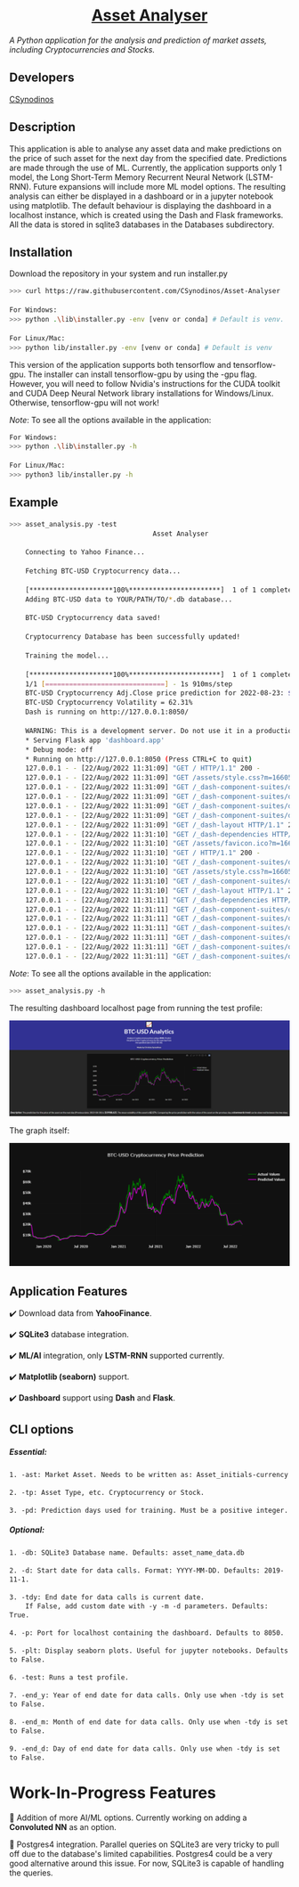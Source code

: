 <h1 align="center"; style='font-size:200%'>
<ins><strong>Asset Analyser</strong><ins>
</h1>

*A Python application for the analysis and prediction of market assets, including Cryptocurrencies and Stocks.*

## Developers
[CSynodinos](https://github.com/CSynodinos)

## Description
This application is able to analyse any asset data and make predictions on the price of such asset for the next day from the specified date. Predictions are made through the use of ML. Currently, the application supports only 1 model, the Long Short-Term Memory Recurrent Neural Network (LSTM-RNN). Future expansions will include more ML model options. The resulting analysis can either be displayed in a dashboard or in a jupyter notebook using matplotlib. The default behaviour is displaying the dashboard in a localhost instance, which is created using the Dash and Flask frameworks. All the data is stored in sqlite3 databases in the Databases subdirectory.

## Installation
Download the repository in your system and run installer.py
```bash
>>> curl https://raw.githubusercontent.com/CSynodinos/Asset-Analyser

For Windows:
>>> python .\lib\installer.py -env [venv or conda] # Default is venv.

For Linux/Mac:
>>> python lib/installer.py -env [venv or conda] # Default is venv
```

This version of the application supports both tensorflow and tensorflow-gpu. The installer can install tensorflow-gpu by using the -gpu flag. However, you will need to follow Nvidia's instructions for the CUDA toolkit and CUDA Deep Neural Network library installations for Windows/Linux. Otherwise, tensorflow-gpu will not work!

*Note*: To see all the options available in the application:

```bash
For Windows:
>>> python .\lib\installer.py -h

For Linux/Mac:
>>> python3 lib/installer.py -h
```

## Example
```bash
>>> asset_analysis.py -test
                                    Asset Analyser

    Connecting to Yahoo Finance...

    Fetching BTC-USD Cryptocurrency data...

    [*********************100%***********************]  1 of 1 completed
    Adding BTC-USD data to YOUR/PATH/TO/*.db database...

    BTC-USD Cryptocurrency data saved!

    Cryptocurrency Database has been successfully updated!

    Training the model...

    [*********************100%***********************]  1 of 1 completed
    1/1 [==============================] - 1s 910ms/step
    BTC-USD Cryptocurrency Adj.Close price prediction for 2022-08-23: $23380.16
    BTC-USD Cryptocurrency Volatility = 62.31%
    Dash is running on http://127.0.0.1:8050/

    WARNING: This is a development server. Do not use it in a production deployment. Use a production WSGI server instead.
    * Serving Flask app 'dashboard.app'
    * Debug mode: off
    * Running on http://127.0.0.1:8050 (Press CTRL+C to quit)
    127.0.0.1 - - [22/Aug/2022 11:31:09] "GET / HTTP/1.1" 200 -
    127.0.0.1 - - [22/Aug/2022 11:31:09] "GET /assets/style.css?m=1660504342.4959888 HTTP/1.1" 200 -
    127.0.0.1 - - [22/Aug/2022 11:31:09] "GET /_dash-component-suites/dash/deps/react-dom@16.v2_5_0m1659572569.14.0.min.js HTTP/1.1" 200 -
    127.0.0.1 - - [22/Aug/2022 11:31:09] "GET /_dash-component-suites/dash/deps/prop-types@15.v2_5_0m1659572569.8.1.min.js HTTP/1.1" 200 -
    127.0.0.1 - - [22/Aug/2022 11:31:09] "GET /_dash-component-suites/dash/deps/react@16.v2_5_0m1659572569.14.0.min.js HTTP/1.1" 200 -
    127.0.0.1 - - [22/Aug/2022 11:31:09] "GET /_dash-component-suites/dash/dash-renderer/build/dash_renderer.v2_5_0m1659572568.min.js HTTP/1.1" 200 -
    127.0.0.1 - - [22/Aug/2022 11:31:09] "GET /_dash-layout HTTP/1.1" 200 -
    127.0.0.1 - - [22/Aug/2022 11:31:10] "GET /_dash-dependencies HTTP/1.1" 200 -
    127.0.0.1 - - [22/Aug/2022 11:31:10] "GET /assets/favicon.ico?m=1660494775.9404457 HTTP/1.1" 200 -
    127.0.0.1 - - [22/Aug/2022 11:31:10] "GET / HTTP/1.1" 200 -
    127.0.0.1 - - [22/Aug/2022 11:31:10] "GET /_dash-component-suites/dash/dcc/async-graph.js HTTP/1.1" 304 -
    127.0.0.1 - - [22/Aug/2022 11:31:10] "GET /assets/style.css?m=1660504342.4959888 HTTP/1.1" 304 -
    127.0.0.1 - - [22/Aug/2022 11:31:10] "GET /_dash-component-suites/dash/dcc/async-plotlyjs.js HTTP/1.1" 304 -
    127.0.0.1 - - [22/Aug/2022 11:31:10] "GET /_dash-layout HTTP/1.1" 200 -
    127.0.0.1 - - [22/Aug/2022 11:31:11] "GET /_dash-dependencies HTTP/1.1" 200 -
    127.0.0.1 - - [22/Aug/2022 11:31:11] "GET /_dash-component-suites/dash/dcc/async-markdown.js HTTP/1.1" 304 -
    127.0.0.1 - - [22/Aug/2022 11:31:11] "GET /_dash-component-suites/dash/dcc/async-graph.js HTTP/1.1" 304 -
    127.0.0.1 - - [22/Aug/2022 11:31:11] "GET /_dash-component-suites/dash/dcc/async-plotlyjs.js HTTP/1.1" 304 -
    127.0.0.1 - - [22/Aug/2022 11:31:11] "GET /_dash-component-suites/dash/dcc/async-markdown.js HTTP/1.1" 304 -
    127.0.0.1 - - [22/Aug/2022 11:31:11] "GET /_dash-component-suites/dash/dcc/async-highlight.js HTTP/1.1" 304 -
    127.0.0.1 - - [22/Aug/2022 11:31:11] "GET /_dash-component-suites/dash/dcc/async-highlight.js HTTP/1.1" 304 -
```

*Note*: To see all the options available in the application:

```bash
>>> asset_analysis.py -h
```

The resulting dashboard localhost page from running the test profile:

![My Image](assets/full_dash_test.png)

The graph itself:

![My Image](assets/test_plot.png)

## Application Features

:heavy_check_mark: Download data from **YahooFinance**.

:heavy_check_mark: **SQLite3** database integration.

:heavy_check_mark: **ML/AI** integration, only **LSTM-RNN** supported currently.

:heavy_check_mark: **Matplotlib (seaborn)** support.

:heavy_check_mark: **Dashboard** support using **Dash** and **Flask**.

## CLI options
##### *Essential*:
    1. -ast: Market Asset. Needs to be written as: Asset_initials-currency

    2. -tp: Asset Type, etc. Cryptocurrency or Stock.

    3. -pd: Prediction days used for training. Must be a positive integer.

##### *Optional*:
    1. -db: SQLite3 Database name. Defaults: asset_name_data.db

    2. -d: Start date for data calls. Format: YYYY-MM-DD. Defaults: 2019-11-1.

    3. -tdy: End date for data calls is current date. 
        If False, add custom date with -y -m -d parameters. Defaults: True.

    4. -p: Port for localhost containing the dashboard. Defaults to 8050.

    5. -plt: Display seaborn plots. Useful for jupyter notebooks. Defaults to False.

    6. -test: Runs a test profile.

    7. -end_y: Year of end date for data calls. Only use when -tdy is set to False.

    8. -end_m: Month of end date for data calls. Only use when -tdy is set to False.

    9. -end_d: Day of end date for data calls. Only use when -tdy is set to False.

# Work-In-Progress Features

:small_red_triangle: Addition of more AI/ML options. Currently working on adding a **Convoluted NN** as an option.

:small_red_triangle: Postgres4 integration. Parallel queries on SQLite3 are very tricky to pull off due to the database's limited capabilities.
Postgres4 could be a very good alternative around this issue. For now, SQLite3 is capable of handling the queries.

